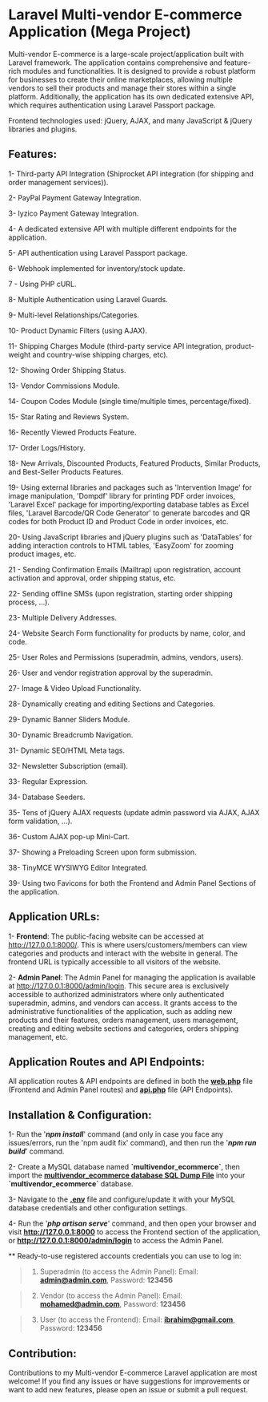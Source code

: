 # Laravel Multi-vendor E-commerce Application (Mega Project)
Multi-vendor E-commerce is a large-scale project/application built with Laravel framework. The application contains comprehensive and feature-rich modules and functionalities. It is designed to provide a robust platform for businesses to create their online marketplaces, allowing multiple vendors to sell their products and manage their stores within a single platform. Additionally, the application has its own dedicated extensive API, which requires authentication using Laravel Passport package.

Frontend technologies used: jQuery, AJAX, and many JavaScript & jQuery libraries and plugins.

## Features:
1- Third-party API Integration (Shiprocket API integration (for shipping and order management services)).

2- PayPal Payment Gateway Integration.

3- Iyzico Payment Gateway Integration.

4- A dedicated extensive API with multiple different endpoints for the application.

5- API authentication using Laravel Passport package.

6- Webhook implemented for inventory/stock update.

7 - Using PHP cURL.

8- Multiple Authentication using Laravel Guards.

9- Multi-level Relationships/Categories.

10- Product Dynamic Filters (using AJAX).

11- Shipping Charges Module (third-party service API integration, product-weight and country-wise shipping charges, etc).

12- Showing Order Shipping Status.

13- Vendor Commissions Module.

14- Coupon Codes Module (single time/multiple times, percentage/fixed).

15- Star Rating and Reviews System.

16- Recently Viewed Products Feature.

17- Order Logs/History.

18- New Arrivals, Discounted Products, Featured Products, Similar Products, and Best-Seller Products Features.

19- Using external libraries and packages such as 'Intervention Image' for image manipulation, 'Dompdf' library for printing PDF order invoices, 'Laravel Excel' package for importing/exporting database tables as Excel files, 'Laravel Barcode/QR Code Generator' to generate barcodes and QR codes for both Product ID and Product Code in order invoices, etc.

20- Using JavaScript libraries and jQuery plugins such as 'DataTables' for adding interaction controls to HTML tables, 'EasyZoom' for zooming product images, etc.

21 - Sending Confirmation Emails (Mailtrap) upon registration, account activation and approval, order shipping status, etc.

22- Sending offline SMSs (upon registration, starting order shipping process, ...).

23- Multiple Delivery Addresses.

24- Website Search Form functionality for products by name, color, and code.

25- User Roles and Permissions (superadmin, admins, vendors, users).

26- User and vendor registration approval by the superadmin.

27- Image & Video Upload Functionality.

28- Dynamically creating and editing Sections and Categories.

29- Dynamic Banner Sliders Module.

30- Dynamic Breadcrumb Navigation.

31- Dynamic SEO/HTML Meta tags.

32- Newsletter Subscription (email).

33- Regular Expression.

34- Database Seeders.

35- Tens of jQuery AJAX requests (update admin password via AJAX, AJAX form validation, ...).

36- Custom AJAX pop-up Mini-Cart.

37- Showing a Preloading Screen upon form submission.

38- TinyMCE WYSIWYG Editor Integrated.

39- Using two Favicons for both the Frontend and Admin Panel Sections of the application.


## Application URLs:
1- **Frontend**: The public-facing website can be accessed at http://127.0.0.1:8000/. This is where users/customers/members can view categories and products and interact with the website in general. The frontend URL is typically accessible to all visitors of the website.

2- **Admin Panel**: The Admin Panel for managing the application is available at http://127.0.0.1:8000/admin/login. This secure area is exclusively accessible to authorized administrators where only authenticated superadmin, admins, and vendors can access. It grants access to the administrative functionalities of the application, such as adding new products and their features, orders management, users management, creating and editing website sections and categories, orders shipping management, etc.

## Application Routes and API Endpoints:
All application routes & API endpoints are defined in both the **[web.php](routes/web.php)** file (Frontend and Admin Panel routes) and **[api.php](routes/api.php)** file (API Endpoints).


## Installation & Configuration:

1- Run the '***npm install***' command (and only in case you face any issues/errors, run the 'npm audit fix' command), and then run the '***npm run build***' command.

2- Create a MySQL database named **\`multivendor_ecommerce\`**, then import the **[multivendor_ecommerce database SQL Dump File](<Database - multivendor_ecommerce/multivendor_ecommerce database - SQL Dump File - phpMyAdmin Export.sql>)** into your **\`multivendor_ecommerce\`** database.

3- Navigate to the **[.env](.env)** file and configure/update it with your MySQL database credentials and other configuration settings.

4- Run the '***php artisan serve***' command, and then open your browser and visit **http://127.0.0.1:8000** to access the Frontend section of the application, or **http://127.0.0.1:8000/admin/login** to access the Admin Panel.

\*\* Ready-to-use registered accounts credentials you can use to log in:
> 1) Superadmin (to access the Admin Panel): Email: **admin@admin.com**, Password: **123456**

> 2) Vendor (to access the Admin Panel): Email: **mohamed@admin.com**, Password: **123456**
    
> 3) User (to access the Frontend): Email: **ibrahim@gmail.com**, Password: **123456**

## Contribution:
Contributions to my Multi-vendor E-commerce Laravel application are most welcome! If you find any issues or have suggestions for improvements or want to add new features, please open an issue or submit a pull request.
